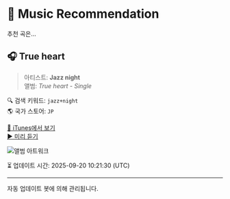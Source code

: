 
# 🎵 Music Recommendation

추천 곡은...

## 🎧 True heart  
> 아티스트: **Jazz night**  
> 앨범: _True heart - Single_  

🔍 검색 키워드: `jazz+night`  
🌎 국가 스토어: `JP`

[🔗 iTunes에서 보기](https://music.apple.com/jp/album/true-heart/1820831166?i=1820831167&uo=4)  
[▶️ 미리 듣기](https://audio-ssl.itunes.apple.com/itunes-assets/AudioPreview211/v4/29/da/c5/29dac56c-1cea-4ee8-a764-38fa1c3044e3/mzaf_3894782681393200742.plus.aac.p.m4a)

![앨범 아트워크](https://is1-ssl.mzstatic.com/image/thumb/Music221/v4/ad/15/62/ad156264-25c2-67ef-d4a8-54343874f65e/artwork.jpg/100x100bb.jpg)

⏳ 업데이트 시간: 2025-09-20 10:21:30 (UTC)

---
자동 업데이트 봇에 의해 관리됩니다.
